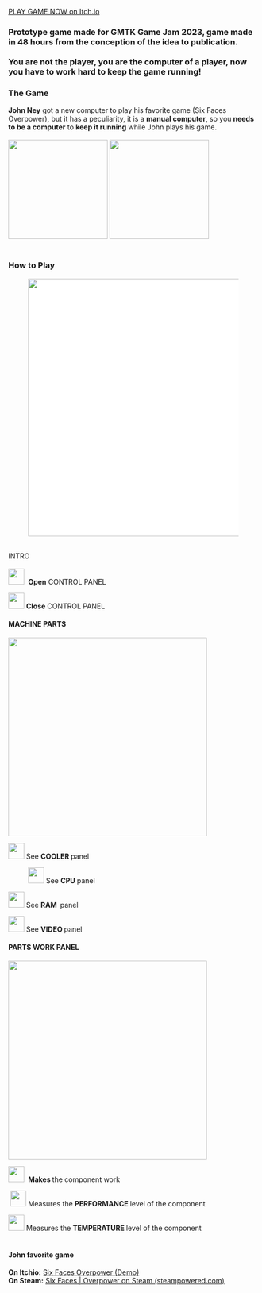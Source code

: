 <a href="https://joneyjs.itch.io/game-machine" target="_blank">PLAY GAME NOW on Itch.io</a>

<h3>Prototype game made for GMTK Game Jam 2023, game made in 48 hours from the conception of the idea to publication.<br><br>You are not the player, you are the computer of a player, now you have to work hard to keep the game running!</h3>

<h3>The Game</h3>
<p><strong>John Ney</strong> got a new computer to play his favorite game (Six Faces Overpower), but it has a peculiarity, it is a <strong>manual computer</strong>, so you<strong> needs to be a computer</strong> to&nbsp;<strong>keep it running</strong> while John plays his game.<br><br><img width="200px" src="https://img.itch.zone/aW1nLzEyNzI0MzgyLnBuZw==/original/0uOPz2.png">
<img width="200px" src="https://img.itch.zone/aW1nLzEyNzI0NDQzLnBuZw==/original/0vXcqE.png"><br><br></p>
<h3>How to Play</h3>
<figure><img width="400px" src="https://img.itch.zone/aW1nLzEyNzIzNjY4LnBuZw==/original/qNNYZp.png" style="width: 519px; cursor: pointer; max-width: 100%; vertical-align: middle; font-size: 14px; background-color: rgb(255, 255, 255); height: auto !important;"></figure>
<p><br>INTRO<br><br><img width="32px" src="https://img.itch.zone/aW1nLzEyNzIzMDM5LnBuZw==/original/XyVFaw.png">&nbsp; <strong>Open</strong>&nbsp;CONTROL PANEL</p>
<p><img width="32px" src="https://img.itch.zone/aW1nLzEyNzIzMzM0LnBuZw==/original/Lk07kQ.png">&nbsp;<strong>Close </strong>CONTROL PANEL<br></p>
<h4>MACHINE PARTS</h4>
<p><img width="400px" src="https://img.itch.zone/aW1nLzEyNzIzNzUxLnBuZw==/original/h2t0MY.png"></p>
<p><img width="32px" src="https://img.itch.zone/aW1nLzEyNzIzMjYwLnBuZw==/original/w7eF9r.png">&nbsp;See&nbsp;<strong>COOLER </strong>panel<br></p>
<figure><img width="32px" src="https://img.itch.zone/aW1nLzEyNzIzMjcyLnBuZw==/original/UEeGfn.png">&nbsp;See&nbsp;<strong>CPU&nbsp;</strong>panel</figure>
<p><img width="32px" src="https://img.itch.zone/aW1nLzEyNzIzMjgwLnBuZw==/original/UGkiml.png">&nbsp;See&nbsp;<strong>RAM&nbsp;&nbsp;</strong>panel</p>
<p><img width="32px" src="https://img.itch.zone/aW1nLzEyNzIzMjgzLnBuZw==/original/wGEDRn.png">&nbsp;See&nbsp;<strong>VIDEO&nbsp;</strong>panel</p>
<h4>PARTS WORK PANEL</h4>
<p><img width="400px" src="https://img.itch.zone/aW1nLzEyNzIzODQ1LnBuZw==/original/Xg1xci.png"></p>
<p><img height="32px" src="https://img.itch.zone/aW1nLzEyNzIzODcwLnBuZw==/original/j3IdeS.png">&nbsp; <strong>Makes </strong>the component work</p>
<p>&nbsp;<img width="32px" src="https://img.itch.zone/aW1nLzEyNzIzOTQ3LnBuZw==/original/Ja80Ng.png">&nbsp;Measures the <strong>PERFORMANCE&nbsp;</strong>level of the component</p>
<p><img width="32px" src="https://img.itch.zone/aW1nLzEyNzIzOTY5LnBuZw==/original/CMwJTk.png">&nbsp;Measures&nbsp;the <strong>TEMPERATURE&nbsp;</strong>level of the component<br></p>
<h4><br>John&nbsp;favorite game</h4>
<p><strong>On Itchio:</strong>&nbsp;<a href="https://joneyjs.itch.io/six-faces-overpower-demo">Six Faces Overpower (Demo)</a><br><strong>On Steam:</strong>&nbsp;<a href="https://store.steampowered.com/app/1799020/Six_Faces__Overpower/">Six Faces | Overpower on Steam (steampowered.com)</a></p>
